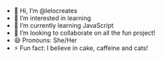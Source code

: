 - 👋 Hi, I’m @lelocreates
- 👀 I’m interested in learning
- 🌱 I’m currently learning JavaScript
- 💞️ I’m looking to collaborate on all the fun project!
- 😄 Pronouns: She/Her
- ⚡ Fun fact: I believe in cake, caffeine and cats! 

<!---
lelocreates/lelocreates is a ✨ special ✨ repository because its `README.md` (this file) appears on your GitHub profile.
You can click the Preview link to take a look at your changes.
--->
